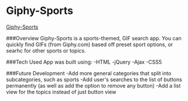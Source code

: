 # Giphy-Sports

[Giphy-Sports](https://kaylahimmel.github.io/Giphy-Sports/)

###Overview
Giphy-Sports is a sports-themed, GIF search app. You can quickly find GIFs (from Giphy.com) based off preset sport options, or searhc for other sports or topics.

###Tech Used
App was built using:
-HTML
-jQuery
-Ajax
-CSS5

###Future Development
-Add more general categories that split into subcategories, such as sports
-Add user's searches to the list of buttons permanently (as well as add the option to remove any button)
-Add a list view for the topics instead of just button view